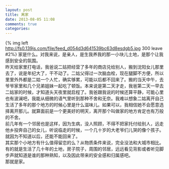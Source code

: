 ```yaml
---
layout: post
title: 离家
date: 2013-08-05 11:08
comments: true
categories: 
---
```

{% img left http://fs0.139js.com/file/feed_d054d3d641539bc63d8esdgb5.jpg 300 leave #2%}
家是什么。对我来说，是亲人，是生我养我的那一小块儿土地，是那个让我感到安全的氛围。  
昨天给家里打电话，我爸说二姑把经营了多年的商店兑给别人，搬到沈阳女儿那里去了，说是年纪大了，干不动了。二姑父得过一次脑血栓，现在腿脚不方便，所以里里外外都是二姑一个人忙，确实够累，可能以后都不回来了。搬的当天中午，去爷爷家里和几个兄弟姐妹一起吃了顿饭。本来说是第二天才走，我爸第二天一早去二姑家的时候，才知道头天夜里就启程了。我爸跟我说的时候还算平静，可能心里也有波澜吧，我能从细微的语气里听到那种不舍和无奈。我难以想象二姑离开自己生活了多年的那个地方的时候心里是什么滋味儿。如果可以，我相信她不会愿意选择离开那儿。就算面前是一个更美好的明天，离开那个叫做家的地方肯定也有万般的不舍。  
前几年有一个邻居也是这样，因为生病，没人照顾，不得不把家托付给别人，远走他乡投奔自己的女儿，听说临走的时候，一个几十岁的大老爷们儿哭的像个孩子。就因为不知道以后，还能不能回来了。  
其实那个小地方有什么值得留恋的么？从物质条件来说，完全没法和大城市相比。有的就是生活了几十年的土地，房子院子，周围的邻居，远远看见背影或者听见脚步声就知道是谁的那种熟知，以及因此带来的安全感和归属感吧。  
那就是家。
  
